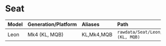 # Seat

| Model | Generation/Platform | Aliases | Path |
|:----- |:--------------------|:------- |:---- |
| Leon | Mk4 (KL, MQB) | KL,Mk4,MQB | `rawdata/Seat/Leon/Mk4 (KL, MQB)` |
